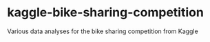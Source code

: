 # kaggle-bike-sharing-competition
Various data analyses for the bike sharing competition from Kaggle
